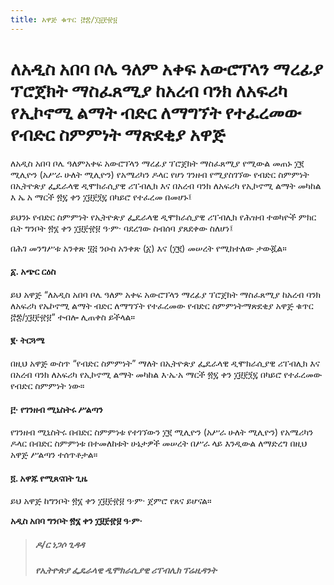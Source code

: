```yaml
---
title: አዋጅ ቁጥር ፸፰/፲፱፻፹፱
---
```


# ለአዲስ አበባ ቦሌ ዓለም አቀፍ አውሮፕላን ማረፊያ ፕሮጀክት ማስፈጸሚያ ከአረብ ባንክ ለአፍሪካ የኢኮኖሚ ልማት ብድር ለማግኘት የተፈረመው የብድር ስምምነት ማጽደቂያ አዋጅ

ለአዲስ አበባ ቦሌ ዓለምአቀፍ አውሮፕላን ማረፊያ ፕሮጀክት ማስፈጸሚያ የሚውል መጠኑ ፲፪ ሚሊዮን (አሥራ ሁለት ሚሊዮን) የአሜሪካን ዶላር የሆነ ገንዘብ የሚያስገኘው የብድር ስምምነት በኢትዮጵያ ፌዴራላዊ ዲሞክራሲያዊ ሪፐብሊክ እና በአረብ ባንክ ለአፍሪካ የኢኮኖሚ ልማት መካከል እ ኤ አ ማርች ፳፯ ቀን ፲፱፻፺፯ በካይሮ የተፈረመ በመሆኑ፤

ይህንኑ የብድር ስምምነት የኢትዮጵያ ፌዴራላዊ ዲሞክራሲያዊ ሪፐብሊክ የሕዝብ ተወካዮች ምክር ቤት ግንቦት ፳፮ ቀን ፲፱፻፹፱ ዓ·ም· ባደረገው ስብሰባ ያጸደቀው ስለሆነ፤

በሕገ መንግሥቱ አንቀጽ ፶፭ ንዑስ አንቀጽ (፩) እና (፲፪) መሠረት የሚከተለው ታውጇል።

#### ፩. አጭር ርዕስ

ይህ አዋጅ “ለአዲስ አበባ ቦሌ ዓለም አቀፍ አውሮፕላን ማረፊያ ፕሮጀክት ማስፈጸሚያ ከአረብ ባንክ ለአፍሪካ የኤኮኖሚ ልማት ብድር ለማግኘት የተፈረመው የብድር ስምምነትማጽደቂያ አዋጅ ቁጥር ፸፰/፲፱፻፹፱” ተብሎ ሊጠቀስ ይችላል።

#### ፪‧ ትርጓሜ

በዚህ አዋጅ ውስጥ “የብድር ስምምነት” ማለት በኢትዮጵያ ፌዴራላዊ ዲሞክራሲያዊ ሪፐብሊክ እና በአረብ ባንክ ለአፍሪካ የኢኮኖሚ ልማት መካከል እ·ኤ·አ ማርች ፳፯ ቀን ፲፱፻፺፯ በካይሮ የተፈረመው የብድር ስምምነት ነው።

#### ፫‧ የገንዘብ ሚኒስትሩ ሥልጣን

የገንዘብ ሚኒስትሩ በብድር ስምምነቱ የተገኘውን ፲፪ ሚሊዮን (አሥራ ሁለት ሚሊዮን) የአሜሪካን ዶላር በብድር ስምምነቱ በተመለከቱት ሁኔታዎች መሠረት በሥራ ላይ እንዲውል ለማድረግ በዚህ አዋጅ ሥልጣን ተሰጥቶታል።

#### ፬. አዋጁ የሚጸናበት ጊዜ

ይህ አዋጅ ከግንቦት ፳፮ ቀን ፲፱፻፹፱ ዓ·ም· ጀምሮ የጸና ይሆናል።

**አዲስ አበባ ግንቦት ፳፮ ቀን ፲፱፻፹፱ ዓ·ም·**

> ##### ዶ/ር ነጋሶ ጊዳዳ
>
> ##### የኢትዮጵያ ፌዴራላዊ ዲሞክራሲያዊ ሪፐብሊክ ፕሬዚዳንት